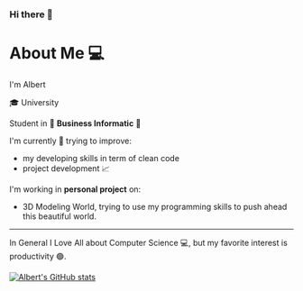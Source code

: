 ### Hi there 👋
# About Me 💻

  I'm Albert
  
  🎓 University
  
  Student in &#x1F4D8; **Business Informatic** &#x1F4D8;
  
  I'm currently 🎯 trying to improve:
  - my developing skills in term of clean code
  - project development 📈
  
  I'm working in **personal project** on:
  - 3D Modeling World, trying to use my programming skills to push ahead this beautiful world.
  
---
In General I Love All about Computer Science 💻, but my favorite interest is productivity 🟢.


[![Albert's GitHub stats](https://github-readme-stats.vercel.app/api?username=os3albert&show_icons=true&title_color=000&text_color=000&icon_color=000&bg_color=FFF&border_color=000)](https://github.com/anuraghazra/github-readme-stats)


<!--
**os3albert/os3albert** is a ✨ _special_ ✨ repository because its `README.md` (this file) appears on your GitHub profile.

Here are some ideas to get you started:

- 🔭 I’m currently working on ...
- 🌱 I’m currently learning ...
- 👯 I’m looking to collaborate on ...
- 🤔 I’m looking for help with ...
- 💬 Ask me about ...
- 📫 How to reach me: ...
- 😄 Pronouns: ...
- ⚡ Fun fact: ...
-->
